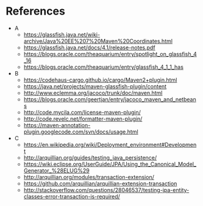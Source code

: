 # References

- A
  - https://glassfish.java.net/wiki-archive/Java%20EE%207%20Maven%20Coordinates.html
  - https://glassfish.java.net/docs/4.1/release-notes.pdf
  - https://blogs.oracle.com/theaquarium/entry/spotlight_on_glassfish_4_16
  - https://blogs.oracle.com/theaquarium/entry/glassfish_4_1_1_has
- B
  - https://codehaus-cargo.github.io/cargo/Maven2+plugin.html
  - https://java.net/projects/maven-glassfish-plugin/content
  - http://www.eclemma.org/jacoco/trunk/doc/maven.html
  - https://blogs.oracle.com/geertjan/entry/jacoco_maven_and_netbeans
  - http://code.mycila.com/license-maven-plugin/
  - http://code.revelc.net/formatter-maven-plugin/
  - https://maven-annotation-plugin.googlecode.com/svn/docs/usage.html
- C
  - https://en.wikipedia.org/wiki/Deployment_environment#Development
  - http://arquillian.org/guides/testing_java_persistence/
  - https://wiki.eclipse.org/UserGuide/JPA/Using_the_Canonical_Model_Generator_%28ELUG%29
  - http://arquillian.org/modules/transaction-extension/
  - https://github.com/arquillian/arquillian-extension-transaction
  - http://stackoverflow.com/questions/28046537/testing-jpa-entity-classes-error-transaction-is-required/
